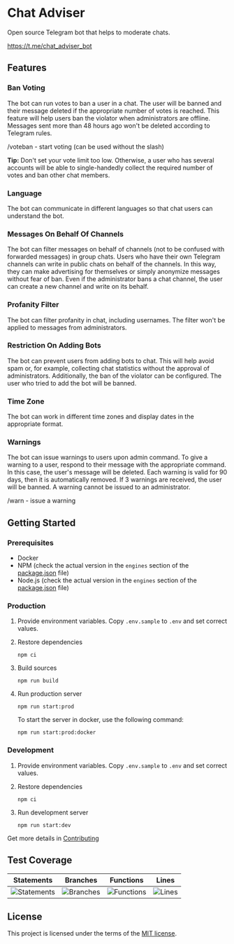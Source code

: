 # Chat Adviser

Open source Telegram bot that helps to moderate chats.

<https://t.me/chat_adviser_bot>

## Features

### Ban Voting

The bot can run votes to ban a user in a chat. The user will be banned and their message deleted if the appropriate number of votes is reached. This feature will help users ban the violator when administrators are offline. Messages sent more than 48 hours ago won't be deleted according to Telegram rules.

/voteban - start voting (can be used without the slash)

**Tip:** Don't set your vote limit too low. Otherwise, a user who has several accounts will be able to single-handedly collect the required number of votes and ban other chat members.

### Language

The bot can communicate in different languages so that chat users can understand the bot.

### Messages On Behalf Of Channels

The bot can filter messages on behalf of channels (not to be confused with forwarded messages) in group chats. Users who have their own Telegram channels can write in public chats on behalf of the channels. In this way, they can make advertising for themselves or simply anonymize messages without fear of ban. Even if the administrator bans a chat channel, the user can create a new channel and write on its behalf.

### Profanity Filter

The bot can filter profanity in chat, including usernames. The filter won't be applied to messages from administrators.

### Restriction On Adding Bots

The bot can prevent users from adding bots to chat. This will help avoid spam or, for example, collecting chat statistics without the approval of administrators. Additionally, the ban of the violator can be configured. The user who tried to add the bot will be banned.

### Time Zone

The bot can work in different time zones and display dates in the appropriate format.

### Warnings

The bot can issue warnings to users upon admin command. To give a warning to a user, respond to their message with the appropriate command. In this case, the user's message will be deleted. Each warning is valid for 90 days, then it is automatically removed. If 3 warnings are received, the user will be banned. A warning cannot be issued to an administrator.

/warn - issue a warning

## Getting Started

### Prerequisites

- Docker
- NPM (check the actual version in the `engines` section of the [package.json](./package.json) file)
- Node.js (check the actual version in the `engines` section of the [package.json](./package.json) file)

### Production

1. Provide environment variables. Copy `.env.sample` to `.env` and set correct values.
2. Restore dependencies

    ```text
    npm ci
    ```

3. Build sources

    ```text
    npm run build
    ```

4. Run production server

    ```text
    npm run start:prod
    ```

    To start the server in docker, use the following command:

    ```text
    npm run start:prod:docker
    ```

### Development

1. Provide environment variables. Copy `.env.sample` to `.env` and set correct values.
2. Restore dependencies

    ```text
    npm ci
    ```

3. Run development server

    ```text
    npm run start:dev
    ```

Get more details in [Contributing](./CONTRIBUTING.md)

## Test Coverage

| Statements                  | Branches                | Functions                 | Lines             |
| --------------------------- | ----------------------- | ------------------------- | ----------------- |
| ![Statements](https://img.shields.io/badge/statements-65.95%25-red.svg?style=flat) | ![Branches](https://img.shields.io/badge/branches-46.83%25-red.svg?style=flat) | ![Functions](https://img.shields.io/badge/functions-61.53%25-red.svg?style=flat) | ![Lines](https://img.shields.io/badge/lines-64.6%25-red.svg?style=flat) |

## License

This project is licensed under the terms of the [MIT license](./LICENSE).
